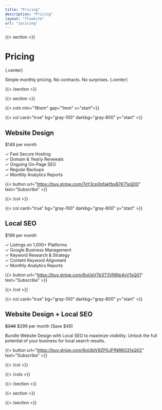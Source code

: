 ```yaml
---
title: "Pricing"
description: "Pricing"
layout: "flowbite"
url: "/pricing"
---
```





{{< section >}}

# Pricing
{.center}

Simple monthly pricing. No contracts. No surprises.
{.center}

{{< /section >}}


{{< section >}}

{{< cols min="18rem" gap="1rem" v="start">}}

{{< col card="true" bg="gray-100" darkbg="gray-800" y="start" >}}

## Website Design <br>

$149 per month


✓ Fast Secure Hosting <br> ✓ Domain & Yearly Renewals <br> ✓ Ongoing On-Page SEO <br> ✓ Regular Backups <br> ✓ Monthly Analytics Reports

{{< button url="https://buy.stripe.com/7sY3cp0pfakfbxB7K71sQ00" text="Subscribe" >}}

{{< /col >}}

{{< col card="true" bg="gray-100" darkbg="gray-800" y="start" >}}

## Local SEO

$199 per month

✓ Listings on 1,000+ Platforms <br>  ✓ Google Business Management <br> ✓ Keyword Research & Strategy <br> ✓ Content Keyword Alignment <br> ✓ Monthly Analytics Reports

{{< button url="https://buy.stripe.com/6oUeV7b3T3VR8lp4xV1sQ01" text="Subscribe" >}}

{{< /col >}}

{{< col card="true" bg="gray-100" darkbg="gray-800" y="start" >}}

## Website Design + Local SEO
~~$348~~ $299 per month (Save $49)

Bundle Website Design with Local SEO to maximize visibility. Unlock the full potential of your business for local search results.

{{< button url="https://buy.stripe.com/6oUbIV9ZP0JFfNR6G31sQ02" text="Subscribe" >}}

{{< /col >}}

{{< /cols >}}

{{< /section >}}

{{< section >}}

{{< /section >}}

